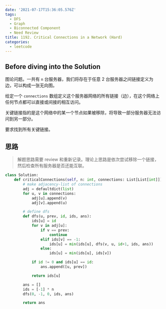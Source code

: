```yaml
---
date: '2021-07-17T15:36:05.576Z'
tags:
  - DFS
  - Graph
  - Biconnected Component
  - Need Review
title: 1192. Critical Connections in a Network (Hard)
categories:
  - leetcode
---
```


## Before diving into the Solution

图论问题。一共有 `n` 台服务器，我们将存在于任意 2 台服务器之间链接定义为边，可以构成一张无向图。

给定一个 `connections` 数组定义这个服务器网络的所有链接（边），在这个网络上任何节点都可以直接或间接的相互访问。

关键链接指的是这个网络中的某一个节点如果被移除，将导致一部分服务器无法访问到另一部分。

要求找到所有关键链接。

<!-- more -->

## 思路

> 解题思路需要 review 和重新记录。理论上思路是依次尝试移除一个链接，然后检查所有服务器是否还能互联。

```python
class Solution:
    def criticalConnections(self, n: int, connections: List[List[int]]) -> List[List[int]]:
        # make adjacency-list of connections
        adj = defaultdict(list)
        for u, v in connections:
            adj[u].append(v)
            adj[v].append(u)

        # define dfs
        def dfs(u, prev, id, ids, ans):
            ids[u] = id
            for v in adj[u]:
                if v == prev:
                    continue
                elif ids[v] == -1:
                    ids[u] = min(ids[u], dfs(v, u, id+1, ids, ans))
                else:
                    ids[u] = min(ids[u], ids[v])

            if id != 0 and ids[u] == id:
                ans.append([u, prev])

            return ids[u]

        ans = []
        ids = [-1] * n
        dfs(0, -1, 0, ids, ans)

        return ans
```
